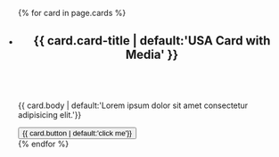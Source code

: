 <div class="resources">
    <ul class="usa-card-group">
        {% for card in page.cards %}
        <li class="tablet:grid-col-4 usa-card">
            <div class="usa-card__container">
                <header class="usa-card__header">
                    <h2 class="usa-card__heading">{{ card.card-title | default:'USA Card with Media' }}</h2>
                </header>
                <div class="usa-card__media">
                    <div class="usa-card__img">
                    <img src="{{ card.image | default:'/assets/img/prototype/road.jpg'}}" alt="">
                    </div>
                </div>
                <div class="usa-card__body">
                    <p> {{ card.body | default:'Lorem ipsum dolor sit amet consectetur adipisicing elit.'}}</p>
                </div>
                <div class="usa-card__footer">
                    <button class="usa-button">{{ card.button | default:'click me'}}</button>
                </div>
            </div>
        </li>
        {% endfor %}
    </ul>
</div>
